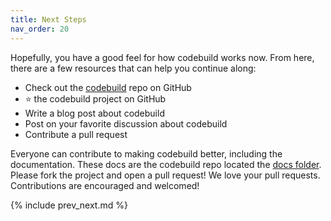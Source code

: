 ```yaml
---
title: Next Steps
nav_order: 20
---
```


Hopefully, you have a good feel for how codebuild works now. From here, there are a few resources that can help you continue along:

* Check out the [codebuild](https://github.com/tongueroo/codebuild) repo on GitHub
* ⭐️ the codebuild project on GitHub
* Write a blog post about codebuild
* Post on your favorite discussion about codebuild
* Contribute a pull request

Everyone can contribute to making codebuild better, including the documentation. These docs are the codebuild repo located the [docs folder](https://github.com/tongueroo/codebuild/tree/master/docs). Please fork the project and open a pull request!  We love your pull requests. Contributions are encouraged and welcomed!

{% include prev_next.md %}